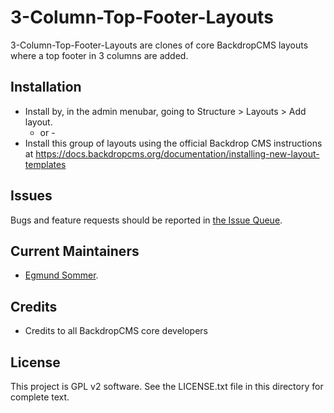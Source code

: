 3-Column-Top-Footer-Layouts
======================

3-Column-Top-Footer-Layouts are clones of core BackdropCMS layouts
where a top footer in 3 columns are added.

Installation
------------

- Install by, in the admin menubar, going to Structure > Layouts > Add layout.
  - or -
- Install this group of layouts using the official Backdrop CMS instructions at
  https://docs.backdropcms.org/documentation/installing-new-layout-templates

  
Issues
------

Bugs and feature requests should be reported in [the Issue Queue](https://github.com/backdrop-contrib/3-Column-Top-Footer-Layouts//issues).

Current Maintainers
-------------------

- [Egmund Sommer](https://github.com/egmund).

Credits
-------

- Credits to all BackdropCMS core developers


License
-------

This project is GPL v2 software.
See the LICENSE.txt file in this directory for complete text.
